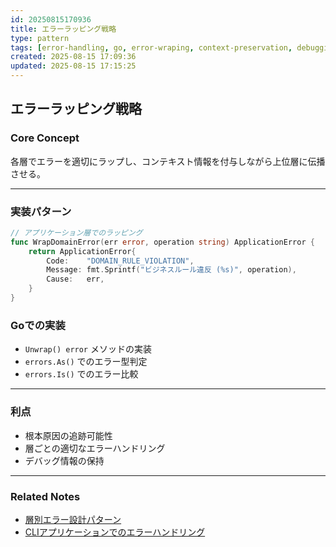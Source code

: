 ```yaml
---
id: 20250815170936
title: エラーラッピング戦略
type: pattern
tags: [error-handling, go, error-wraping, context-preservation, debugging]
created: 2025-08-15 17:09:36
updated: 2025-08-15 17:15:25
---
```


## エラーラッピング戦略

### Core Concept

各層でエラーを適切にラップし、コンテキスト情報を付与しながら上位層に伝播させる。

---

### 実装パターン

```go
// アプリケーション層でのラッピング
func WrapDomainError(err error, operation string) ApplicationError {
    return ApplicationError{
        Code:    "DOMAIN_RULE_VIOLATION",
        Message: fmt.Sprintf("ビジネスルール違反 (%s)", operation),
        Cause:   err,
    }
}
```

### Goでの実装

- `Unwrap() error` メソッドの実装
- `errors.As()` でのエラー型判定
- `errors.Is()` でのエラー比較

---

### 利点

- 根本原因の追跡可能性
- 層ごとの適切なエラーハンドリング
- デバッグ情報の保持

---

### Related Notes

- [層別エラー設計パターン](./20250815170343.md)
- [CLIアプリケーションでのエラーハンドリング](../technique/20250815171955.md)
